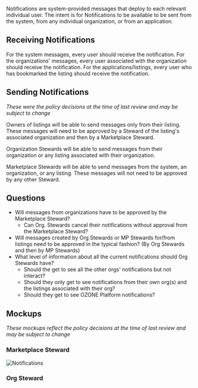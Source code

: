 Notifications are system-provided messages that deploy to each relevant individual user. The intent is for Notifications to be available to be sent from the system, from any individual organization, or from an application.

## Receiving Notifications
For the system messages, every user should receive the notification.
For the organizations' messages, every user associated with the organization should receive the notification.
For the applications/listings, every user who has bookmarked the listing should receive the notification.

## Sending Notifications
*These were the policy decisions at the time of last review and may be subject to change*

Owners of listings will be able to send messages only from their listing. These messages will need to be approved by a Steward of the listing's associated organization and then by a Marketplace Steward.

Organization Stewards will be able to send messages from their organization or any listing associated with their organization.

Marketplace Stewards will be able to send messages from the system, an organization, or any listing. These messages will not need to be approved by any other Steward.

## Questions
* Will messages from organizations have to be approved by the Marketplace Steward?
    * Can Org. Stewards cancel their notifications without approval from the Marketplace Steward?
* Will messages created by Org Stewards or MP Stewards for/from listings need to be approved in the typical fashion? (By Org Stewards and then by MP Stewards)
* What level of information about all the current notifications should Org Stewards have?
    * Should the get to see all the other orgs' notifications but not interact?
    * Should they only get to see notifications from their own org(s) and the listings associated with their org?
    * Should they get to see OZONE Platform notifications?


## Mockups
*These mockups reflect the policy decisions at the time of last review and may be subject to change*

### Marketplace Steward
![Notifications](https://raw.githubusercontent.com/ozone-development/ozp-documentation/master/mockups/hud/HUD_MarketplaceManagement_Notifications.png)

### Org Steward
